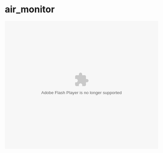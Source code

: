 # air_monitor

<embed src='http://player.youku.com/player.php/Type/Folder/Fid//Ob//sid/XMjgyNDI3NzcwNA==/v.swf' quality='high' width='480' height='400' align='middle' allowScriptAccess='always' allowFullScreen='true' mode='transparent' type='application/x-shockwave-flash'></embed>
